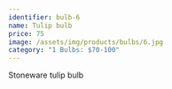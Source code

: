 ```yaml
---
identifier: bulb-6
name: Tulip bulb
price: 75
image: /assets/img/products/bulbs/6.jpg
category: "1 Bulbs: $70-100"
---
```


Stoneware tulip bulb